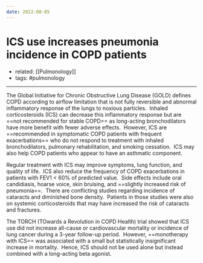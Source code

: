 ```yaml
---
date: 2022-08-05
---
```


# ICS use increases pneumonia incidence in COPD patients

- related: [[Pulmonology]]
- tags: #pulmonology
---

The Global Initiative for Chronic Obstructive Lung Disease (GOLD) defines COPD according to airflow limitation that is not fully reversible and abnormal inflammatory response of the lungs to noxious particles.  Inhaled corticosteroids (ICS) can decrease this inflammatory response but are ==not recommended for stable COPD== as long-acting bronchodilators have more benefit with fewer adverse effects.  However, ICS are ==recommended in symptomatic COPD patients with frequent exacerbations== who do not respond to treatment with inhaled bronchodilators, pulmonary rehabilitation, and smoking cessation.  ICS may also help COPD patients who appear to have an asthmatic component.

Regular treatment with ICS may improve symptoms, lung function, and quality of life.  ICS also reduce the frequency of COPD exacerbations in patients with FEV1 < 60% of predicted value.  Side effects include oral candidiasis, hoarse voice, skin bruising, and ==slightly increased risk of pneumonia==.  There are conflicting studies regarding incidence of cataracts and diminished bone density.  Patients in those studies were also on systemic corticosteroids that may have increased the risk of cataracts and fractures.

The TORCH (TOwards a Revolution in COPD Health) trial showed that ICS use did not increase all-cause or cardiovascular mortality or incidence of lung cancer during a 3-year follow-up period.  However, ==monotherapy with ICS== was associated with a small but statistically insignificant increase in mortality.  Hence, ICS should not be used alone but instead combined with a long-acting beta agonist.
